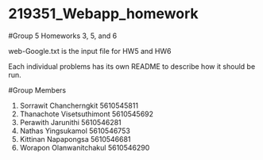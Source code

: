 # 219351_Webapp_homework
#Group 5 Homeworks 3, 5, and 6

web-Google.txt is the input file for HW5 and HW6

Each individual problems has its own README to describe how it should be run.

#Group Members
1. Sorrawit Chancherngkit 5610545811
2. Thanachote Visetsuthimont 5610545692
3. Perawith Jarunithi 5610546281
4. Nathas Yingsukamol 5610546753
5. Kittinan Napapongsa 5610546681
6. Worapon Olanwanitchakul 5610546290
